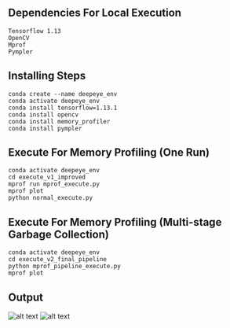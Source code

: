 ## Dependencies For Local Execution
    Tensorflow 1.13
    OpenCV
    Mprof
    Pympler

## Installing Steps
    conda create --name deepeye_env
    conda activate deepeye_env
    conda install tensorflow=1.13.1
    conda install opencv
    conda install memory_profiler
    conda install pympler

## Execute For Memory Profiling (One Run)
    conda activate deepeye_env
    cd execute_v1_improved
    mprof run mprof_execute.py
    mprof plot
    python normal_execute.py

## Execute For Memory Profiling (Multi-stage Garbage Collection)
    conda activate deepeye_env
    cd execute_v2_final_pipeline
    python mprof_pipeline_execute.py
    mprof plot

## Output
![alt text](https://raw.githubusercontent.com/cosmobiosis/vir291proj/main/local/execute_v1_improved/stages.png)
![alt text](https://raw.githubusercontent.com/cosmobiosis/vir291proj/main/local/execute_v1_improved/memory_obj.jpg)
